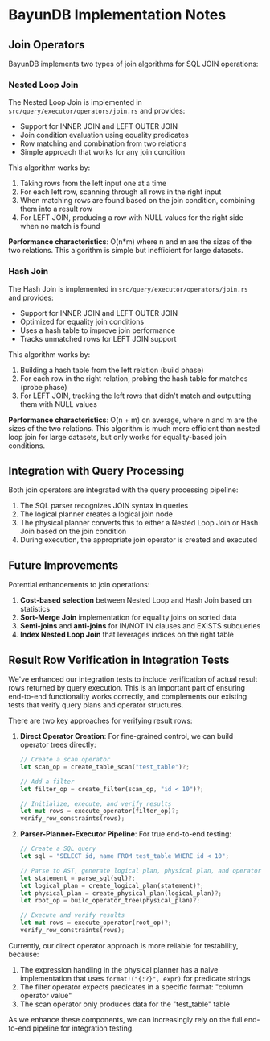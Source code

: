 # BayunDB Implementation Notes

## Join Operators

BayunDB implements two types of join algorithms for SQL JOIN operations:

### Nested Loop Join

The Nested Loop Join is implemented in `src/query/executor/operators/join.rs` and provides:

- Support for INNER JOIN and LEFT OUTER JOIN
- Join condition evaluation using equality predicates
- Row matching and combination from two relations
- Simple approach that works for any join condition

This algorithm works by:
1. Taking rows from the left input one at a time
2. For each left row, scanning through all rows in the right input
3. When matching rows are found based on the join condition, combining them into a result row
4. For LEFT JOIN, producing a row with NULL values for the right side when no match is found

**Performance characteristics**: O(n*m) where n and m are the sizes of the two relations. This algorithm is simple but inefficient for large datasets.

### Hash Join

The Hash Join is implemented in `src/query/executor/operators/join.rs` and provides:

- Support for INNER JOIN and LEFT OUTER JOIN 
- Optimized for equality join conditions
- Uses a hash table to improve join performance
- Tracks unmatched rows for LEFT JOIN support

This algorithm works by:
1. Building a hash table from the left relation (build phase)
2. For each row in the right relation, probing the hash table for matches (probe phase)
3. For LEFT JOIN, tracking the left rows that didn't match and outputting them with NULL values

**Performance characteristics**: O(n + m) on average, where n and m are the sizes of the two relations. This algorithm is much more efficient than nested loop join for large datasets, but only works for equality-based join conditions.

## Integration with Query Processing

Both join operators are integrated with the query processing pipeline:

1. The SQL parser recognizes JOIN syntax in queries
2. The logical planner creates a logical join node
3. The physical planner converts this to either a Nested Loop Join or Hash Join based on the join condition
4. During execution, the appropriate join operator is created and executed

## Future Improvements

Potential enhancements to join operations:

1. **Cost-based selection** between Nested Loop and Hash Join based on statistics
2. **Sort-Merge Join** implementation for equality joins on sorted data
3. **Semi-joins** and **anti-joins** for IN/NOT IN clauses and EXISTS subqueries
4. **Index Nested Loop Join** that leverages indices on the right table 

## Result Row Verification in Integration Tests

We've enhanced our integration tests to include verification of actual result rows returned by query execution. This is an important part of ensuring end-to-end functionality works correctly, and complements our existing tests that verify query plans and operator structures.

There are two key approaches for verifying result rows:

1. **Direct Operator Creation**: For fine-grained control, we can build operator trees directly:
   ```rust
   // Create a scan operator
   let scan_op = create_table_scan("test_table")?;
   
   // Add a filter
   let filter_op = create_filter(scan_op, "id < 10")?;
   
   // Initialize, execute, and verify results
   let mut rows = execute_operator(filter_op)?;
   verify_row_constraints(rows);
   ```

2. **Parser-Planner-Executor Pipeline**: For true end-to-end testing:
   ```rust
   // Create a SQL query
   let sql = "SELECT id, name FROM test_table WHERE id < 10";
   
   // Parse to AST, generate logical plan, physical plan, and operator tree
   let statement = parse_sql(sql)?;
   let logical_plan = create_logical_plan(statement)?;
   let physical_plan = create_physical_plan(logical_plan)?;
   let root_op = build_operator_tree(physical_plan)?;
   
   // Execute and verify results
   let mut rows = execute_operator(root_op)?;
   verify_row_constraints(rows);
   ```

Currently, our direct operator approach is more reliable for testability, because:

1. The expression handling in the physical planner has a naive implementation that uses `format!("{:?}", expr)` for predicate strings
2. The filter operator expects predicates in a specific format: "column operator value"
3. The scan operator only produces data for the "test_table" table

As we enhance these components, we can increasingly rely on the full end-to-end pipeline for integration testing. 